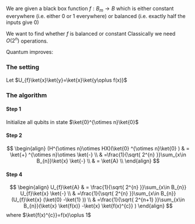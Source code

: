 We are given a black box function $f:B_{m}\to B$ which is either constant everywhere (i.e. either 0 or 1 everywhere)
or balanced (i.e. exactly half the inputs give 0)

We want to find whether $f$ is balanced or constant
Classically we need $O(2^{n})$ operations.

Quantum improves:
### The setting
Let $U_{f}\ket{x}\ket{y}=\ket{x}\ket{y\oplus f(x)}$
### The algorithm
#### Step 1
Initialize all qubits in state $\ket{0}^{\otimes n}\ket{0}$
#### Step 2
$$
\begin{align}
(H^{\otimes n}\otimes HX)(\ket{0} ^{\otimes n}\ket{0} )  & = \ket{+} ^{\otimes n}\otimes \ket{-}  \\
 & =\frac{1}{\sqrt{ 2^{n} }}\sum_{x\in B_{n}}\ket{x} \ket{-} \\
 & = \ket{A}  \\
\end{align}
$$
#### Step 4
$$
\begin{align}
U_{f}\ket{A}  & = \frac{1}{\sqrt{ 2^{n} }}\sum_{x\in B_{n}} U_{f}\ket{x} \ket{-}  \\
 & =\frac{1}{\sqrt{ 2^{n} }}\sum_{x\in B_{n}}(U_{f}\ket{x} (\ket{0} -\ket{1} )) \\
 & =\frac{1}{\sqrt{ 2^{n+1} }}\sum_{x\in B_{n}}(\ket{x} \ket{f(x)} -\ket{x} \ket{f(x)^{c}} )
\end{align}
$$
where $\ket{f(x)^{c}}=f(x)\oplus 1$
